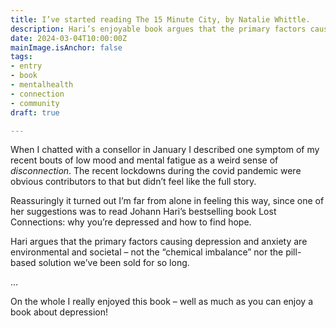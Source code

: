 ```yaml
---
title: I’ve started reading The 15 Minute City, by Natalie Whittle.
description: Hari’s enjoyable book argues that the primary factors causing depression and anxiety are environmental and societal
date: 2024-03-04T10:00:00Z
mainImage.isAnchor: false
tags:
- entry
- book
- mentalhealth
- connection
- community
draft: true

---
```

When I chatted with a consellor in January I described one symptom of my recent bouts of low mood and mental fatigue as a weird sense of _disconnection_. The recent lockdowns during the covid pandemic were obvious contributors to that but didn’t feel like the full story.

Reassuringly it turned out I’m far from alone in feeling this way, since one of her suggestions was to read Johann Hari’s bestselling book Lost Connections: why you’re depressed and how to find hope.

Hari argues that the primary factors causing depression and anxiety are environmental and societal – not the “chemical imbalance” nor the pill-based solution we’ve been sold for so long.

…

On the whole I really enjoyed this book – well as much as you can enjoy a book about depression!
